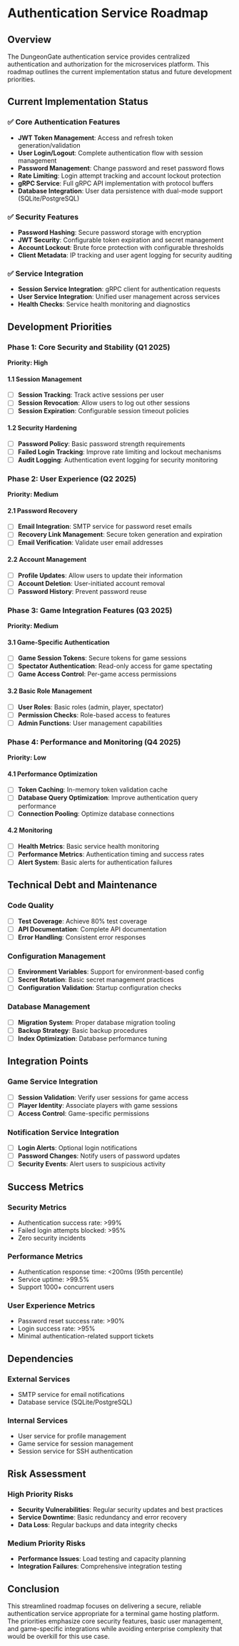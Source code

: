 # Authentication Service Roadmap

## Overview

The DungeonGate authentication service provides centralized authentication and authorization for the microservices platform. This roadmap outlines the current implementation status and future development priorities.

## Current Implementation Status

### ✅ Core Authentication Features
- **JWT Token Management**: Access and refresh token generation/validation
- **User Login/Logout**: Complete authentication flow with session management
- **Password Management**: Change password and reset password flows
- **Rate Limiting**: Login attempt tracking and account lockout protection
- **gRPC Service**: Full gRPC API implementation with protocol buffers
- **Database Integration**: User data persistence with dual-mode support (SQLite/PostgreSQL)

### ✅ Security Features
- **Password Hashing**: Secure password storage with encryption
- **JWT Security**: Configurable token expiration and secret management
- **Account Lockout**: Brute force protection with configurable thresholds
- **Client Metadata**: IP tracking and user agent logging for security auditing

### ✅ Service Integration
- **Session Service Integration**: gRPC client for authentication requests
- **User Service Integration**: Unified user management across services
- **Health Checks**: Service health monitoring and diagnostics

## Development Priorities

### Phase 1: Core Security and Stability (Q1 2025)
**Priority: High**

#### 1.1 Session Management
- [ ] **Session Tracking**: Track active sessions per user
- [ ] **Session Revocation**: Allow users to log out other sessions
- [ ] **Session Expiration**: Configurable session timeout policies

#### 1.2 Security Hardening
- [ ] **Password Policy**: Basic password strength requirements
- [ ] **Failed Login Tracking**: Improve rate limiting and lockout mechanisms
- [ ] **Audit Logging**: Authentication event logging for security monitoring

### Phase 2: User Experience (Q2 2025)
**Priority: Medium**

#### 2.1 Password Recovery
- [ ] **Email Integration**: SMTP service for password reset emails
- [ ] **Recovery Link Management**: Secure token generation and expiration
- [ ] **Email Verification**: Validate user email addresses

#### 2.2 Account Management
- [ ] **Profile Updates**: Allow users to update their information
- [ ] **Account Deletion**: User-initiated account removal
- [ ] **Password History**: Prevent password reuse

### Phase 3: Game Integration Features (Q3 2025)
**Priority: Medium**

#### 3.1 Game-Specific Authentication
- [ ] **Game Session Tokens**: Secure tokens for game sessions
- [ ] **Spectator Authentication**: Read-only access for game spectating
- [ ] **Game Access Control**: Per-game access permissions

#### 3.2 Basic Role Management
- [ ] **User Roles**: Basic roles (admin, player, spectator)
- [ ] **Permission Checks**: Role-based access to features
- [ ] **Admin Functions**: User management capabilities

### Phase 4: Performance and Monitoring (Q4 2025)
**Priority: Low**

#### 4.1 Performance Optimization
- [ ] **Token Caching**: In-memory token validation cache
- [ ] **Database Query Optimization**: Improve authentication query performance
- [ ] **Connection Pooling**: Optimize database connections

#### 4.2 Monitoring
- [ ] **Health Metrics**: Basic service health monitoring
- [ ] **Performance Metrics**: Authentication timing and success rates
- [ ] **Alert System**: Basic alerts for authentication failures

## Technical Debt and Maintenance

### Code Quality
- [ ] **Test Coverage**: Achieve 80% test coverage
- [ ] **API Documentation**: Complete API documentation
- [ ] **Error Handling**: Consistent error responses

### Configuration Management
- [ ] **Environment Variables**: Support for environment-based config
- [ ] **Secret Rotation**: Basic secret management practices
- [ ] **Configuration Validation**: Startup configuration checks

### Database Management
- [ ] **Migration System**: Proper database migration tooling
- [ ] **Backup Strategy**: Basic backup procedures
- [ ] **Index Optimization**: Database performance tuning

## Integration Points

### Game Service Integration
- [ ] **Session Validation**: Verify user sessions for game access
- [ ] **Player Identity**: Associate players with game sessions
- [ ] **Access Control**: Game-specific permissions

### Notification Service Integration
- [ ] **Login Alerts**: Optional login notifications
- [ ] **Password Changes**: Notify users of password updates
- [ ] **Security Events**: Alert users to suspicious activity

## Success Metrics

### Security Metrics
- Authentication success rate: >99%
- Failed login attempts blocked: >95%
- Zero security incidents

### Performance Metrics
- Authentication response time: <200ms (95th percentile)
- Service uptime: >99.5%
- Support 1000+ concurrent users

### User Experience Metrics
- Password reset success rate: >90%
- Login success rate: >95%
- Minimal authentication-related support tickets

## Dependencies

### External Services
- SMTP service for email notifications
- Database service (SQLite/PostgreSQL)

### Internal Services
- User service for profile management
- Game service for session management
- Session service for SSH authentication

## Risk Assessment

### High Priority Risks
- **Security Vulnerabilities**: Regular security updates and best practices
- **Service Downtime**: Basic redundancy and error recovery
- **Data Loss**: Regular backups and data integrity checks

### Medium Priority Risks
- **Performance Issues**: Load testing and capacity planning
- **Integration Failures**: Comprehensive integration testing

## Conclusion

This streamlined roadmap focuses on delivering a secure, reliable authentication service appropriate for a terminal game hosting platform. The priorities emphasize core security features, basic user management, and game-specific integrations while avoiding enterprise complexity that would be overkill for this use case.